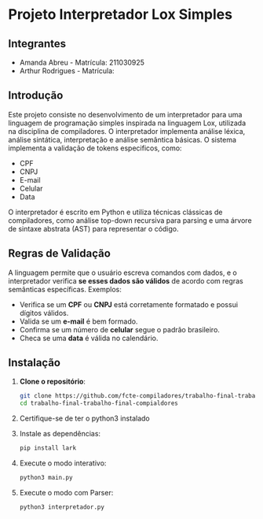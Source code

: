 # Projeto Interpretador Lox Simples

## Integrantes
- Amanda Abreu - Matrícula: 211030925
- Arthur Rodrigues -  Matrícula:

## Introdução
Este projeto consiste no desenvolvimento de um interpretador para uma linguagem de programação simples inspirada na linguagem Lox, utilizada na disciplina de compiladores. O interpretador implementa análise léxica, análise sintática, interpretação e análise semântica básicas. O sistema implementa a validação de tokens especificos, como: 
  - CPF
  - CNPJ
  - E-mail
  - Celular
  - Data

O interpretador é escrito em Python e utiliza técnicas clássicas de compiladores, como análise top-down recursiva para parsing e uma árvore de sintaxe abstrata (AST) para representar o código.


## Regras de Validação

A linguagem permite que o usuário escreva comandos com dados, e o interpretador verifica **se esses dados são válidos** de acordo com regras semânticas específicas. Exemplos:

- Verifica se um **CPF** ou **CNPJ** está corretamente formatado e possui dígitos válidos.
- Valida se um **e-mail** é bem formado.
- Confirma se um número de **celular** segue o padrão brasileiro.
- Checa se uma **data** é válida no calendário.

## Instalação

1. **Clone o repositório**:

   ```bash
   git clone https://github.com/fcte-compiladores/trabalho-final-trabalho-final-compialdores.git
   cd trabalho-final-trabalho-final-compialdores

2. Certifique-se de ter o python3 instalado
3. Instale as dependências:
   ```bash
   pip install lark
4. Execute o modo interativo:
   ```bash
   python3 main.py
5. Execute o modo com Parser: 
   ```bash
   python3 interpretador.py
